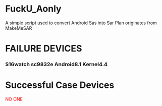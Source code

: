 # FuckU_Aonly
A simple script used to convert Android Sas into Sar
Plan originates from MakeMeSAR

# FAILURE DEVICES
### **S16watch** sc9832e Android8.1 Kernel4.4

# Successful Case Devices
<p><font color="red">NO ONE</font></p>